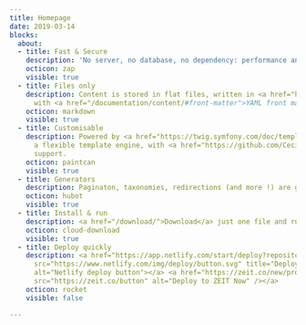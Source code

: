 ```yaml
---
title: Homepage
date: 2019-03-14
blocks:
  about:
  - title: Fast & Secure
    description: 'No server, no database, no dependency: performance and security.'
    octicon: zap
    visible: true
  - title: Files only
    description: Content is stored in flat files, written in <a href="https://daringfireball.net/projects/markdown/">Markdown</a>
      with <a href="/documentation/content/#front-matter">YAML front matter</a>.
    octicon: markdown
    visible: true
  - title: Customisable
    description: Powered by <a href="https://twig.symfony.com/doc/templates.html">Twig</a>,
      a flexible template engine, with <a href="https://github.com/Cecilapp/theme-hyde">theme</a>
      support.
    octicon: paintcan
    visible: true
  - title: Generators
    description: Paginaton, taxonomies, redirections (and more !) are generated automatically.
    octicon: hubot
    visible: true
  - title: Install & run
    description: <a href="/download/">Download</a> just one file and run it!
    octicon: cloud-download
    visible: true
  - title: Deploy quickly
    description: <a href="https://app.netlify.com/start/deploy?repository=https://github.com/Cecilapp/the-butler"><img
      src="https://www.netlify.com/img/deploy/button.svg" title="Deploy to Netlify"
      alt="Netlify deploy button"></a> <a href="https://zeit.co/new/project?template=https://github.com/Cecilapp/the-butler"><img
      src="https://zeit.co/button" alt="Deploy to ZEIT Now" /></a>
    octicon: rocket
    visible: false

---
```

